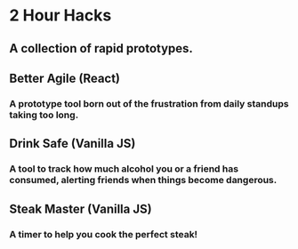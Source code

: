 # 2 Hour Hacks

## A collection of rapid prototypes.

## Better Agile (React)
### A prototype tool born out of the frustration from daily standups taking too long.

## Drink Safe (Vanilla JS)
### A tool to track how much alcohol you or a friend has consumed, alerting friends when things become dangerous.

## Steak Master (Vanilla JS)
### A timer to help you cook the perfect steak!
